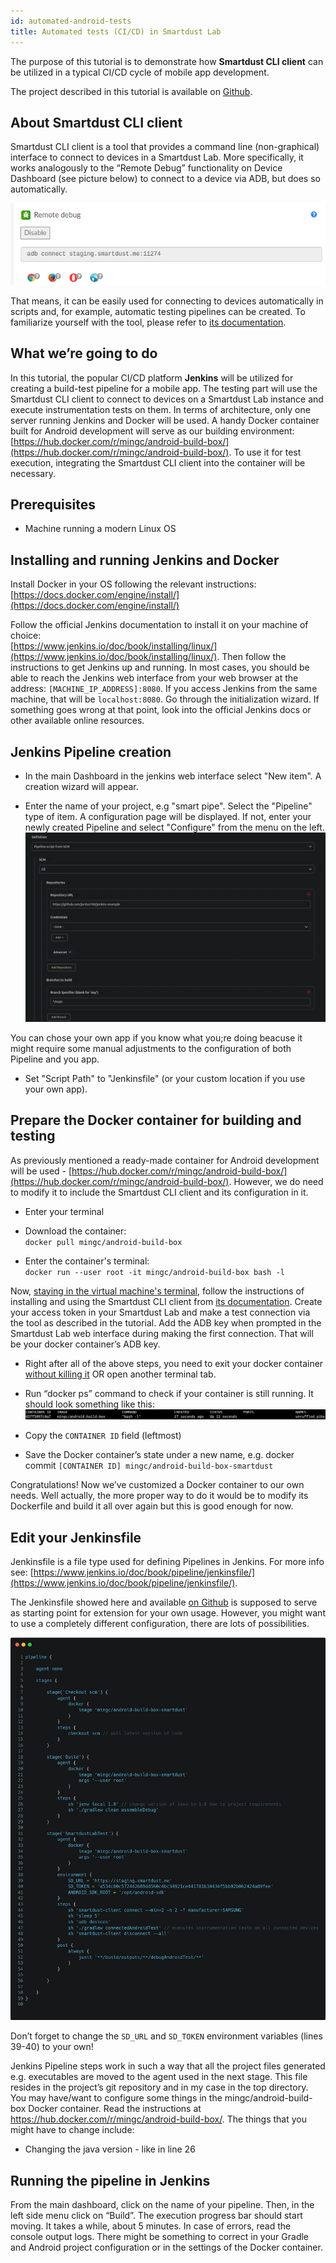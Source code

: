 ```yaml
---
id: automated-android-tests
title: Automated tests (CI/CD) in Smartdust Lab
---
```


The purpose of this tutorial is to demonstrate how **Smartdust CLI client** can be utilized in a typical CI/CD cycle of mobile app development.

The project described in this tutorial is available on [Github](https://github.com/jordus100/jenkins-example).

## About Smartdust CLI client

Smartdust CLI client is a tool that provides a command line (non-graphical) interface to connect to devices in a Smartdust Lab. 
More specifically, it works analogously to the “Remote Debug” functionality on Device Dashboard (see picture below) to connect to a device via ADB, but does so automatically.

![Remote Debug screenshot](/automated-android-tests-CICD/remote_debug.png)

That means, it can be easily used for connecting to devices automatically in scripts and, for example, automatic testing pipelines can be created.
To familiarize yourself with the tool, please refer to [its documentation](./CLI%20Lab%20client/cli-client-1-3.md). 

## What we’re going to do

In this tutorial, the popular CI/CD platform **Jenkins** will be utilized for creating a build-test pipeline for a mobile app.
The testing part will use the Smartdust CLI client to connect to devices on a Smartdust Lab instance and execute instrumentation tests on them. 
In terms of architecture, only one server running Jenkins and Docker will be used. A handy Docker container built for Android development will serve as our building environment: [https://hub.docker.com/r/mingc/android-build-box/](https://hub.docker.com/r/mingc/android-build-box/). 
To use it for test execution, integrating the Smartdust CLI client into the container will be necessary.

## Prerequisites

- Machine running a modern Linux OS

## Installing and running Jenkins and Docker

Install Docker in your OS following the relevant instructions:  
[https://docs.docker.com/engine/install/](https://docs.docker.com/engine/install/)

Follow the official Jenkins documentation to install it on your machine of choice:  
[https://www.jenkins.io/doc/book/installing/linux/](https://www.jenkins.io/doc/book/installing/linux/). Then follow the instructions to get Jenkins up and running.
In most cases, you should be able to reach the Jenkins web interface from your web browser at the address: `[MACHINE_IP_ADDRESS]:8080`. 
If you access Jenkins from the same machine, that will be `localhost:8080`. Go through the initialization wizard. 
If something goes wrong at that point, look into the official Jenkins docs or other available online resources.

## Jenkins Pipeline creation

- In the main Dashboard in the jenkins web interface select "New item". A creation wizard will appear.

- Enter the name of your project, e.g "smart pipe". Select the "Pipeline" type of item.
A configuration page will be displayed. If not, enter your newly created Pipeline and select "Configure" from the menu on the left.
![Configuration Page](/automated-android-tests-CICD/jenkins_conf.png)

You can chose your own app if you know what you;re doing beacuse it might require some manual adjustments to the configuration of both Pipeline and you app.
- Set "Script Path" to "Jenkinsfile" (or your custom location if you use your own app).

## Prepare the Docker container for building and testing

As previously mentioned a ready-made container for Android development will be used - [https://hub.docker.com/r/mingc/android-build-box/](https://hub.docker.com/r/mingc/android-build-box/). 
However, we do need to modify it to include the Smartdust CLI client and its configuration in it.

- Enter your terminal

- Download the container:    
    `docker pull mingc/android-build-box`
    
- Enter the container's terminal:     
    `docker run --user root -it mingc/android-build-box bash -l`

Now, <u>staying in the virtual machine's terminal</u>, follow the instructions of installing and using the Smartdust CLI client from [its documentation](./CLI%20Lab%20client/cli-client-1-3.md). 
Create your access token in your Smartdust Lab and make a test connection via the tool as described in the tutorial. 
Add the ADB key when prompted in the Smartdust Lab web interface during making the first connection. 
That will be your docker container’s ADB key.

- Right after all of the above steps, you need to exit your docker container <u>without killing it</u> OR open another terminal tab.

- Run “docker ps” command to check if your container is still running. It should look something like this:
![docker ps output](/automated-android-tests-CICD/docker_ps.png)

- Copy the `CONTAINER ID` field (leftmost)

- Save the Docker container’s state under a new name, e.g.
	docker commit `[CONTAINER ID] mingc/android-build-box-smartdust`
	
Congratulations! 
Now we’ve customized a Docker container to our own needs. 
Well actually, the more proper way to do it would be to modify its Dockerfile and build it all over again but this is good enough for now.

## Edit your Jenkinsfile

Jenkinsfile is a file type used for defining Pipelines in Jenkins. 
For more info see: [https://www.jenkins.io/doc/book/pipeline/jenkinsfile/](https://www.jenkins.io/doc/book/pipeline/jenkinsfile/). 

The Jenkinsfile showed here and available [on Github](https://github.com/jordus100/jenkins-example/blob/main/Jenkinsfile) is supposed to serve as starting point for extension for your own usage. 
However, you might want to use a completely different configuration, there are lots of possibilities.

![pipeline file](/automated-android-tests-CICD/pipeline_file.png)

Don’t forget to change the `SD_URL` and `SD_TOKEN` environment variables (lines 39-40) to your own!

Jenkins Pipeline steps work in such a way that all the project files generated e.g. executables are moved to the agent used in the next stage.
This file resides in the project’s git repository and in my case in the top directory.
You may have/want to configure some things in the mingc/android-build-box Docker container. Read the instructions at https://hub.docker.com/r/mingc/android-build-box/.
The things that you might have to change include:
- Changing the java version - like in line 26

## Running the pipeline in Jenkins

From the main dashboard, click on the name of your pipeline. 
Then, in the left side menu click on “Build”. 
The execution progress bar should start moving. 
It takes a while, about 5 minutes. 
In case of errors, read the console output logs. 
There might be something to correct in your Gradle and Android project configuration or in the settings of the Docker container. 